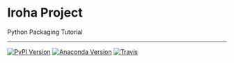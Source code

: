 # Iroha Project

Python Packaging Tutorial

---

[![PyPI Version][pypi-v-image]][pypi-v-link]
[![Anaconda Version][anaconda-v-image]][anaconda-v-link]
[![Travis][travis-image]][travis-link]

[pypi-v-image]: https://img.shields.io/pypi/v/iroha.png
[pypi-v-link]: https://pypi.python.org/pypi/iroha
[anaconda-v-image]: https://anaconda.org/daizutabi/iroha/badges/version.svg
[anaconda-v-link]: https://anaconda.org/daizutabi/iroha
[travis-image]: https://img.shields.io/travis/daizutabi/iroha.svg?style=flat-square&label=Travis+CI
[travis-link]: https://travis-ci.org/daizutabi/iroha

